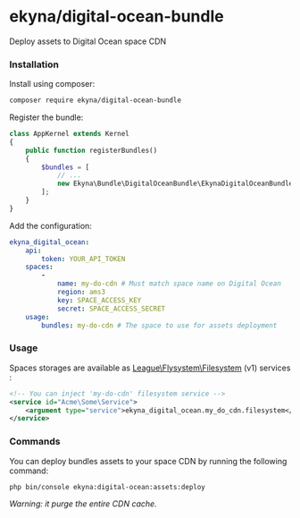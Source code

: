 ekyna/digital-ocean-bundle
==========

Deploy assets to Digital Ocean space CDN    

### Installation

Install using composer:

```bash
composer require ekyna/digital-ocean-bundle
```

Register the bundle:

```php
class AppKernel extends Kernel
{
    public function registerBundles()
    {
        $bundles = [
            // ...
            new Ekyna\Bundle\DigitalOceanBundle\EkynaDigitalOceanBundle(),
        ];
    }
}
```

Add the configuration:

```yaml
ekyna_digital_ocean:
    api:
        token: YOUR_API_TOKEN
    spaces:
        -
            name: my-do-cdn # Must match space name on Digital Ocean 
            region: ams3
            key: SPACE_ACCESS_KEY
            secret: SPACE_ACCESS_SECRET
    usage:
        bundles: my-do-cdn # The space to use for assets deployment
```


### Usage

Spaces storages are available as [League\Flysystem\Filesystem](https://github.com/thephpleague/flysystem/blob/1.x/src/Filesystem.php) (v1) services :

```xml
<!-- You can inject 'my-do-cdn' filesystem service -->
<service id="Acme\Some\Service">
    <argument type="service">ekyna_digital_ocean.my_do_cdn.filesystem</argument>
</service>
```

### Commands

You can deploy bundles assets to your space CDN by running the following command:

```php bin/console ekyna:digital-ocean:assets:deploy```

_Warning: it purge the entire CDN cache._ 
